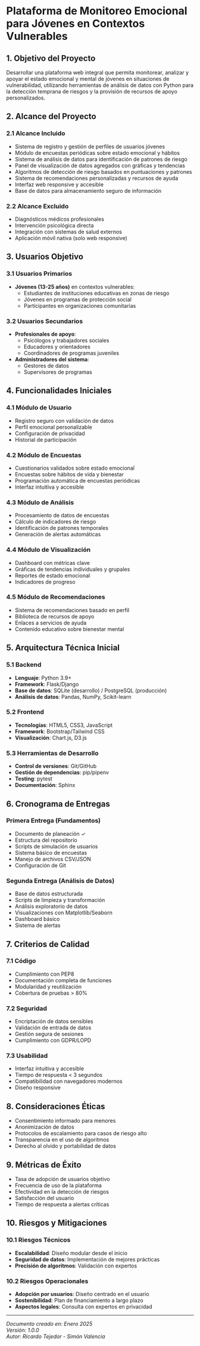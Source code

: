 # Plataforma de Monitoreo Emocional para Jóvenes en Contextos Vulnerables

## 1. Objetivo del Proyecto

Desarrollar una plataforma web integral que permita monitorear, analizar y apoyar el estado emocional y mental de jóvenes en situaciones de vulnerabilidad, utilizando herramientas de análisis de datos con Python para la detección temprana de riesgos y la provisión de recursos de apoyo personalizados.

## 2. Alcance del Proyecto

### 2.1 Alcance Incluido
- Sistema de registro y gestión de perfiles de usuarios jóvenes
- Módulo de encuestas periódicas sobre estado emocional y hábitos
- Sistema de análisis de datos para identificación de patrones de riesgo
- Panel de visualización de datos agregados con gráficas y tendencias
- Algoritmos de detección de riesgo basados en puntuaciones y patrones
- Sistema de recomendaciones personalizadas y recursos de ayuda
- Interfaz web responsive y accesible
- Base de datos para almacenamiento seguro de información

### 2.2 Alcance Excluido
- Diagnósticos médicos profesionales
- Intervención psicológica directa
- Integración con sistemas de salud externos
- Aplicación móvil nativa (solo web responsive)

## 3. Usuarios Objetivo

### 3.1 Usuarios Primarios
- **Jóvenes (13-25 años)** en contextos vulnerables:
  - Estudiantes de instituciones educativas en zonas de riesgo
  - Jóvenes en programas de protección social
  - Participantes en organizaciones comunitarias

### 3.2 Usuarios Secundarios
- **Profesionales de apoyo**:
  - Psicólogos y trabajadores sociales
  - Educadores y orientadores
  - Coordinadores de programas juveniles
- **Administradores del sistema**:
  - Gestores de datos
  - Supervisores de programas

## 4. Funcionalidades Iniciales

### 4.1 Módulo de Usuario
- Registro seguro con validación de datos
- Perfil emocional personalizable
- Configuración de privacidad
- Historial de participación

### 4.2 Módulo de Encuestas
- Cuestionarios validados sobre estado emocional
- Encuestas sobre hábitos de vida y bienestar
- Programación automática de encuestas periódicas
- Interfaz intuitiva y accesible

### 4.3 Módulo de Análisis
- Procesamiento de datos de encuestas
- Cálculo de indicadores de riesgo
- Identificación de patrones temporales
- Generación de alertas automáticas

### 4.4 Módulo de Visualización
- Dashboard con métricas clave
- Gráficas de tendencias individuales y grupales
- Reportes de estado emocional
- Indicadores de progreso

### 4.5 Módulo de Recomendaciones
- Sistema de recomendaciones basado en perfil
- Biblioteca de recursos de apoyo
- Enlaces a servicios de ayuda
- Contenido educativo sobre bienestar mental

## 5. Arquitectura Técnica Inicial

### 5.1 Backend
- **Lenguaje**: Python 3.9+
- **Framework**: Flask/Django
- **Base de datos**: SQLite (desarrollo) / PostgreSQL (producción)
- **Análisis de datos**: Pandas, NumPy, Scikit-learn

### 5.2 Frontend
- **Tecnologías**: HTML5, CSS3, JavaScript
- **Framework**: Bootstrap/Tailwind CSS
- **Visualización**: Chart.js, D3.js

### 5.3 Herramientas de Desarrollo
- **Control de versiones**: Git/GitHub
- **Gestión de dependencias**: pip/pipenv
- **Testing**: pytest
- **Documentación**: Sphinx

## 6. Cronograma de Entregas

### Primera Entrega (Fundamentos)
- Documento de planeación ✓
- Estructura del repositorio
- Scripts de simulación de usuarios
- Sistema básico de encuestas
- Manejo de archivos CSV/JSON
- Configuración de Git

### Segunda Entrega (Análisis de Datos)
- Base de datos estructurada
- Scripts de limpieza y transformación
- Análisis exploratorio de datos
- Visualizaciones con Matplotlib/Seaborn
- Dashboard básico
- Sistema de alertas

## 7. Criterios de Calidad

### 7.1 Código
- Cumplimiento con PEP8
- Documentación completa de funciones
- Modularidad y reutilización
- Cobertura de pruebas > 80%

### 7.2 Seguridad
- Encriptación de datos sensibles
- Validación de entrada de datos
- Gestión segura de sesiones
- Cumplimiento con GDPR/LOPD

### 7.3 Usabilidad
- Interfaz intuitiva y accesible
- Tiempo de respuesta < 3 segundos
- Compatibilidad con navegadores modernos
- Diseño responsive

## 8. Consideraciones Éticas

- Consentimiento informado para menores
- Anonimización de datos
- Protocolos de escalamiento para casos de riesgo alto
- Transparencia en el uso de algoritmos
- Derecho al olvido y portabilidad de datos

## 9. Métricas de Éxito

- Tasa de adopción de usuarios objetivo
- Frecuencia de uso de la plataforma
- Efectividad en la detección de riesgos
- Satisfacción del usuario
- Tiempo de respuesta a alertas críticas

## 10. Riesgos y Mitigaciones

### 10.1 Riesgos Técnicos
- **Escalabilidad**: Diseño modular desde el inicio
- **Seguridad de datos**: Implementación de mejores prácticas
- **Precisión de algoritmos**: Validación con expertos

### 10.2 Riesgos Operacionales
- **Adopción por usuarios**: Diseño centrado en el usuario
- **Sostenibilidad**: Plan de financiamiento a largo plazo
- **Aspectos legales**: Consulta con expertos en privacidad

---

*Documento creado en: Enero 2025* <br>
*Versión: 1.0.0* <br>
*Autor: Ricardo Tejedor - Simón Valencia*